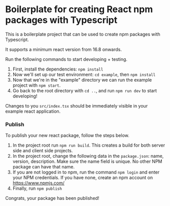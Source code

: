 # Boilerplate for creating React npm packages with Typescript

This is a boilerplate project that can be used to create npm packages with Typescript.

It supports a minimum react version from 16.8 onwards.

Run the following commands to start developing + testing.

1. First, install the dependencies: ``npm install``
2. Now we'll set up our test environment: ``cd example``, then ``npm install``
3. Now that we're in the "example" directory we can run the example project with `npm start`.
4. Go back to the root directory with `cd ..`, and run `npm run dev` to start developing!

Changes to you `src/index.tsx` should be immediately visible in your example react application.


### Publish

To publish your new react package, follow the steps below.

1. In the project root run `npm run build`. This creates a build for both server side and client side projects.
2. In the project root, change the following data in the `package.json`: name, version, description. Make sure the name field is unique. No other NPM package can have that name.
3. If you are not logged in to npm, run the command ``npm login`` and enter your NPM credentials. If you have none, create an npm account on https://www.npmjs.com/
4. Finally, run `npm publish`

Congrats, your package has been published!
